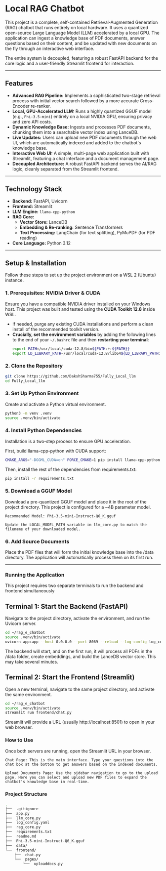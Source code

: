 # Local RAG Chatbot

This project is a complete, self-contained Retrieval-Augmented Generation (RAG) chatbot that runs entirely on local hardware. It uses a quantized open-source Large Language Model (LLM) accelerated by a local GPU. The application can ingest a knowledge base of PDF documents, answer questions based on their content, and be updated with new documents on the fly through an interactive web interface.

The entire system is decoupled, featuring a robust FastAPI backend for the core logic and a user-friendly Streamlit frontend for interaction.



---
## Features

* **Advanced RAG Pipeline:** Implements a sophisticated two-stage retrieval process with initial vector search followed by a more accurate Cross-Encoder re-ranker.
* **Local, GPU-Accelerated LLM:** Runs a highly quantized GGUF model (e.g., `Phi-3.5-mini`) entirely on a local NVIDIA GPU, ensuring privacy and zero API costs.
* **Dynamic Knowledge Base:** Ingests and processes PDF documents, chunking them into a searchable vector index using LanceDB.
* **Live Updates:** Users can upload new PDF documents through the web UI, which are automatically indexed and added to the chatbot's knowledge base.
* **Interactive Web UI:** A simple, multi-page web application built with Streamlit, featuring a chat interface and a document management page.
* **Decoupled Architecture:** A robust FastAPI backend serves the AI/RAG logic, cleanly separated from the Streamlit frontend.

---
## Technology Stack

* **Backend:** FastAPI, Uvicorn
* **Frontend:** Streamlit
* **LLM Engine:** `llama-cpp-python`
* **RAG Core:**
    * **Vector Store:** LanceDB
    * **Embedding & Re-ranking:** Sentence Transformers
    * **Text Processing:** LangChain (for text splitting), PyMuPDF (for PDF reading)
* **Core Language:** Python 3.12

---
## Setup & Installation

Follow these steps to set up the project environment on a WSL 2 (Ubuntu) instance.

### 1. Prerequisites: NVIDIA Driver & CUDA
Ensure you have a compatible NVIDIA driver installed on your Windows host. This project was built and tested using the **CUDA Toolkit 12.8** inside WSL.

* If needed, purge any existing CUDA installations and perform a clean install of the recommended toolkit version.
* **Crucially, set the environment variables** by adding the following lines to the end of your `~/.bashrc` file and then **restarting your terminal**:
    ```bash
    export PATH=/usr/local/cuda-12.8/bin${PATH:+:${PATH}}
    export LD_LIBRARY_PATH=/usr/local/cuda-12.8/lib64${LD_LIBRARY_PATH:+:${LD_LIBRARY_PATH}}
    ```

### 2. Clone the Repository
```bash
git clone https://github.com/DakshSharma755/Fully_Local_llm
cd Fully_Local_llm
```

### 3. Set Up Python Environment

Create and activate a Python virtual environment.
```bash 
python3 -m venv .venv
source .venv/bin/activate
```

### 4. Install Python Dependencies

Installation is a two-step process to ensure GPU acceleration.

First, build llama-cpp-python with CUDA support:
```bash
CMAKE_ARGS="-DGGML_CUDA=on" FORCE_CMAKE=1 pip install llama-cpp-python
```
Then, install the rest of the dependencies from requirements.txt:
```bash
pip install -r requirements.txt
```

### 5. Download a GGUF Model

Download a pre-quantized GGUF model and place it in the root of the project directory. This project is configured for a ~4B parameter model.

    Recommended Model: Phi-3.5-mini-Instruct-Q6_K.gguf

    Update the LOCAL_MODEL_PATH variable in llm_core.py to match the filename of your downloaded model.

### 6. Add Source Documents

Place the PDF files that will form the initial knowledge base into the /data directory. The application will automatically process them on its first run.

---
### Running the Application

This project requires two separate terminals to run the backend and frontend simultaneously

## Terminal 1: Start the Backend (FastAPI)

Navigate to the project directory, activate the environment, and run the Uvicorn server.

```bash
cd ~/rag_e_chatbot
source .venv/bin/activate
uvicorn app:app --host 0.0.0.0 --port 8069 --reload --log-config log_config.yaml
```
The backend will start, and on the first run, it will process all PDFs in the /data folder, create embeddings, and build the LanceDB vector store. This may take several minutes.

## Terminal 2: Start the Frontend (Streamlit)

Open a new terminal, navigate to the same project directory, and activate the same environment.
```bash
cd ~/rag_e_chatbot
source .venv/bin/activate
streamlit run frontend/chat.py
```
Streamlit will provide a URL (usually http://localhost:8501) to open in your web browser.

### How to Use

Once both servers are running, open the Streamlit URL in your browser.

    Chat Page: This is the main interface. Type your questions into the chat box at the bottom to get answers based on the indexed documents.

    Upload Documents Page: Use the sidebar navigation to go to the upload page. Here you can select and upload new PDF files to expand the chatbot's knowledge base in real-time.


### Project Structure
```bash
.
├──  .gitignore
├──  app.py
├──  llm_core.py
├──  log_config.yaml
├──  rag_core.py
├──  requirements.txt
├──  readme.md
├──  Phi-3.5-mini-Instruct-Q6_K.gguf
├──  data/
└──  frontend/
    ├──  chat.py              
    └──  pages/
        └──  uploaddocs.py
```

